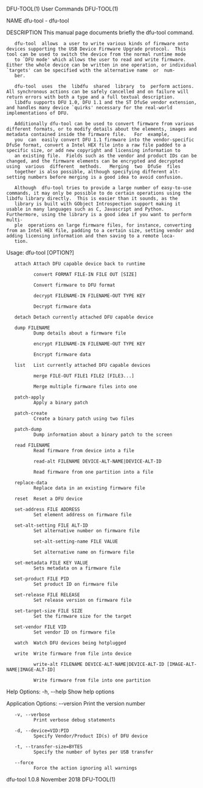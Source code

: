 DFU-TOOL(1)                                                                                     User Commands                                                                                     DFU-TOOL(1)



NAME
       dfu-tool - dfu-tool

DESCRIPTION
       This manual page documents briefly the dfu-tool command.

       dfu-tool  allows  a user to write various kinds of firmware onto devices supporting the USB Device Firmware Upgrade protocol.  This tool can be used to switch the device from the normal runtime mode
       to `DFU mode' which allows the user to read and write firmware.  Either the whole device can be written in one operation, or individual `targets' can be specified with the alternative name  or  num‐
       ber.

       dfu-tool  uses  the  libdfu  shared  library  to  perform actions.  All synchronous actions can be safely cancelled and on failure will return errors with both a type and a full textual description.
       libdfu supports DFU 1.0, DFU 1.1 and the ST DfuSe vendor extension, and handles many device `quirks' necessary for the real-world implementations of DFU.

       Additionally dfu-tool can be used to convert firmware from various different formats, or to modify details about the elements, images and metadata contained inside the firmware file.   For  example,
       you  can  easily convert DFU 1.1 firmware into the vendor-specific DfuSe format, convert a Intel HEX file into a raw file padded to a specific size, or add new copyright and licensing information to
       an existing file.  Fields such as the vendor and product IDs can be changed, and the firmware elements can be encrypted and decrypted using  various  different  methods.   Merging  two  DfuSe  files
       together is also possible, although specifying different alt-setting numbers before merging is a good idea to avoid confusion.

       Although  dfu-tool tries to provide a large number of easy-to-use commands, it may only be possible to do certain operations using the libdfu library directly.  This is easier than it sounds, as the
       library is built with GObject Introspection support making it usable in many languages such as C, Javascript and Python.  Furthermore, using the library is a good idea if you want to perform  multi‐
       ple  operations on large firmware files, for instance, converting from an Intel HEX file, padding to a certain size, setting vendor and adding licensing information and then saving to a remote loca‐
       tion.

   Usage:
              dfu-tool [OPTION?]

       attach Attach DFU capable device back to runtime

              convert FORMAT FILE-IN FILE OUT [SIZE]

              Convert firmware to DFU format

              decrypt FILENAME-IN FILENAME-OUT TYPE KEY

              Decrypt firmware data

       detach Detach currently attached DFU capable device

       dump FILENAME
              Dump details about a firmware file

              encrypt FILENAME-IN FILENAME-OUT TYPE KEY

              Encrypt firmware data

       list   List currently attached DFU capable devices

              merge FILE-OUT FILE1 FILE2 [FILE3...]

              Merge multiple firmware files into one

       patch-apply
              Apply a binary patch

       patch-create
              Create a binary patch using two files

       patch-dump
              Dump information about a binary patch to the screen

       read FILENAME
              Read firmware from device into a file

              read-alt FILENAME DEVICE-ALT-NAME|DEVICE-ALT-ID

              Read firmware from one partition into a file

       replace-data
              Replace data in an existing firmware file

       reset  Reset a DFU device

       set-address FILE ADDRESS
              Set element address on firmware file

       set-alt-setting FILE ALT-ID
              Set alternative number on firmware file

              set-alt-setting-name FILE VALUE

              Set alternative name on firmware file

       set-metadata FILE KEY VALUE
              Sets metadata on a firmware file

       set-product FILE PID
              Set product ID on firmware file

       set-release FILE RELEASE
              Set release version on firmware file

       set-target-size FILE SIZE
              Set the firmware size for the target

       set-vendor FILE VID
              Set vendor ID on firmware file

       watch  Watch DFU devices being hotplugged

       write  Write firmware from file into device

              write-alt FILENAME DEVICE-ALT-NAME|DEVICE-ALT-ID [IMAGE-ALT-NAME|IMAGE-ALT-ID]

              Write firmware from file into one partition

   Help Options:
       -h, --help
              Show help options

   Application Options:
       --version
              Print the version number

       -v, --verbose
              Print verbose debug statements

       -d, --device=VID:PID
              Specify Vendor/Product ID(s) of DFU device

       -t, --transfer-size=BYTES
              Specify the number of bytes per USB transfer

       --force
              Force the action ignoring all warnings



dfu-tool 1.0.8                                                                                  November 2018                                                                                     DFU-TOOL(1)
